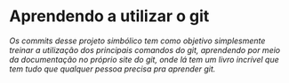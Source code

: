# Aprendendo a utilizar o git

*Os commits desse projeto simbólico tem como objetivo simplesmente treinar a utilização dos principais
comandos do git, aprendendo por meio da documentação no próprio site do git, onde lá tem um livro incrível que tem tudo que
qualquer pessoa precisa pra aprender git.*
